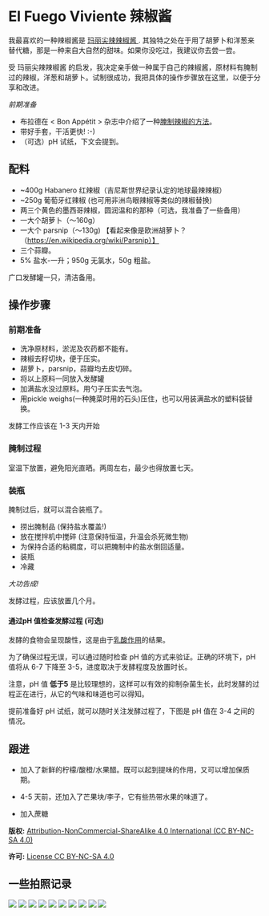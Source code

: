 # El Fuego Viviente 辣椒酱

我最喜欢的一种辣椒酱是 [
玛丽尖辣辣椒酱 ](http://www.sammcgees.com/habanero-hot-sauce/marie-sharps-hot-habanero-hot-sauce-10oz.html).
其独特之处在于用了胡萝卜和洋葱来替代糖，那是一种来自大自然的甜味。如果你没吃过，我建议你去尝一尝。

受 玛丽尖辣辣椒酱 的启发，我决定亲手做一种属于自己的辣椒酱，原材料有腌制过的辣椒，洋葱和胡萝卜。试制很成功，我把具体的操作步骤放在这里，以便于分享和改进。

*前期准备*
- 布拉德在 < Bon Appétit > 杂志中介绍了一种[腌制辣椒的方法](https://www.youtube.com/watch?v=UGjCeAbWKPo)。
- 带好手套，干活更快! :-)
- （可选）pH 试纸，下文会提到。

## 配料

- ~400g Habanero 红辣椒（吉尼斯世界纪录认定的地球最辣辣椒）
- ~250g 葡萄牙红辣椒 (也可用非洲鸟眼辣椒等类似的辣椒替换)
- 两三个黄色的墨西哥辣椒，圆润温和的那种（可选，我准备了一些备用）
- 一大个胡萝卜（～160g）
- 一大个 parsnip（～130g) 【看起来像是欧洲胡萝卜？（https://en.wikipedia.org/wiki/Parsnip）】
- 三个蒜瓣。
- 5% 盐水-一升；950g 无氯水，50g 粗盐。

广口发酵罐一只，清洁备用。

## 操作步骤

### 前期准备

- 洗净原材料，淤泥及农药都不能有。
- 辣椒去籽切块，便于压实。
- 胡萝卜，parsnip，蒜瓣均去皮切碎。
- 将以上原料一同放入发酵罐
- 加满盐水没过原料。用勺子压实去气泡。
- 用pickle weighs(一种腌菜时用的石头)压住，也可以用装满盐水的塑料袋替换。

发酵工作应该在 1-3 天内开始

### 腌制过程

室温下放置，避免阳光直晒。两周左右，最少也得放置七天。

### 装瓶

腌制过后，就可以混合装瓶了。

- 捞出腌制品 (保持盐水覆盖!)
- 放在搅拌机中搅碎 (注意保持恒温，升温会杀死微生物)
- 为保持合适的粘稠度，可以把腌制中的盐水倒回适量。
- 装瓶
- 冷藏

*大功告成!*

发酵过程，应该放置几个月。

#### 通过pH 值检查发酵过程 (可选)

发酵的食物会呈现酸性，这是由于[乳酸作用](https://en.wikipedia.org/wiki/Lactic_acid_fermentation)的结果。

为了确保过程无误，可以通过随时检查 pH 值的方式来验证。正确的环境下，pH值将从 6-7 下降至 3-5，进度取决于发酵程度及放置时长。

注意，pH 值 **低于5** 是比较理想的，这样可以有效的抑制杂菌生长，此时发酵的过程正在进行，从它的气味和味道也可以得知。

提前准备好 pH 试纸，就可以随时关注发酵过程了，下图是 pH 值在 3-4 之间的情况。

## 跟进

- 加入了新鲜的柠檬/酸橙/水果醋。既可以起到提味的作用，又可以增加保质期。

- 4-5 天前，还加入了芒果块/李子，它有些热带水果的味道了。

- 加入蔗糖


**版权:** [Attribution-NonCommercial-ShareAlike 4.0 International (CC BY-NC-SA 4.0)](https://creativecommons.org/licenses/by-nc-sa/4.0/)

**许可:** [License CC BY-NC-SA 4.0](https://creativecommons.org/licenses/by-nc-sa/4.0/legalcode)



## 一些拍照记录

![](/images/v1/20180714_121505.jpg?raw=true)
![](/images/v1/20180630_161027.jpg?raw=true)
![](/images/v1/20180630_170759.jpg?raw=true)
![](/images/v1/20180702_075317.jpg?raw=true)
![](/images/v1/20180714_114401.jpg?raw=true)
![](/images/v1/20180714_114706.jpg?raw=true)
![](/images/v1/20180714_115547.jpg?raw=true)
![](/images/v1/20180714_115701.jpg?raw=true)
![](/images/v1/20180714_120046.jpg?raw=true)
![](/images/v1/20180714_120432.jpg?raw=true)
